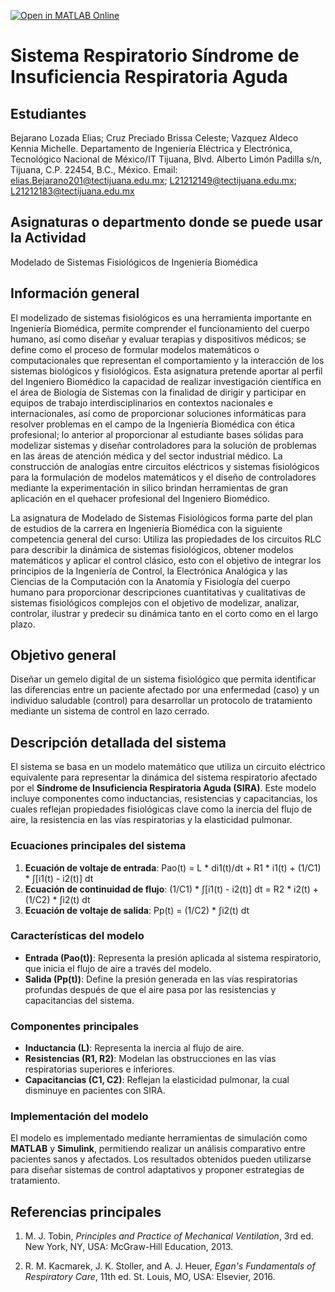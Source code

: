 [![Open in MATLAB Online](https://www.mathworks.com/images/responsive/global/open-in-matlab-online.svg)](https://matlab.mathworks.com/open/github/v1?repo=Eliaslozadam/Sistema-Rrspiratorio-Sindrome-de-Insuficiencia-Respiratorio-Agudo)

# Sistema Respiratorio Síndrome de Insuficiencia Respiratoria Aguda
## Estudiantes
Bejarano Lozada Elias; Cruz Preciado Brissa Celeste; Vazquez Aldeco Kennia Michelle.
Departamento de Ingeniería Eléctrica y Electrónica, Tecnológico Nacional de México/IT Tijuana, Blvd. Alberto Limón Padilla s/n, Tijuana, C.P. 22454, B.C., México. Email: elias.Bejarano201@tectijuana.edu.mx; L21212149@tectijuana.edu.mx; L21212183@tectijuana.edu.mx

## Asignaturas o departmento donde se puede usar la Actividad
Modelado de Sistemas Fisiológicos de Ingeniería Biomédica

## Información general
El modelizado de sistemas fisiológicos es una herramienta importante en Ingeniería Biomédica, permite comprender el funcionamiento del cuerpo humano, así como diseñar y evaluar terapias y dispositivos médicos; se define como el proceso de formular modelos matemáticos o computacionales que representan el comportamiento y la interacción de los sistemas biológicos y fisiológicos. Esta asignatura pretende aportar al perfil del Ingeniero Biomédico la capacidad de realizar investigación científica en el área de Biología de Sistemas con la finalidad de dirigir y participar en equipos de trabajo interdisciplinarios en contextos nacionales e internacionales, así como de proporcionar soluciones informáticas para resolver problemas en el campo de la Ingeniería Biomédica con ética profesional; lo anterior al proporcionar al estudiante bases sólidas para modelizar sistemas y diseñar controladores para la solución de problemas en las áreas de atención médica y del sector industrial médico. La construcción de analogías entre circuitos eléctricos y sistemas fisiológicos para la formulación de modelos matemáticos y el diseño de controladores mediante la experimentación in silico brindan herramientas de gran aplicación en el quehacer profesional del Ingeniero Biomédico.

La asignatura de Modelado de Sistemas Fisiológicos forma parte del plan de estudios de la carrera en Ingeniería Biomédica con la siguiente competencia general del curso: Utiliza las propiedades de los circuitos RLC para describir la dinámica de sistemas fisiológicos, obtener modelos matemáticos y aplicar el control clásico, esto con el objetivo de integrar los principios de la Ingeniería de Control, la Electrónica Analógica y las Ciencias de la Computación con la Anatomía y Fisiología del cuerpo humano para proporcionar descripciones cuantitativas y cualitativas de sistemas fisiológicos complejos con el objetivo de modelizar, analizar, controlar, ilustrar y predecir su dinámica tanto en el corto como en el largo plazo.

## Objetivo general
Diseñar un gemelo digital de un sistema fisiológico que permita identificar las diferencias entre un paciente afectado por una enfermedad (caso) y un individuo saludable (control) para desarrollar un protocolo de tratamiento mediante un sistema de control en lazo cerrado.

## Descripción detallada del sistema
El sistema se basa en un modelo matemático que utiliza un circuito eléctrico equivalente para representar la dinámica del sistema respiratorio afectado por el **Síndrome de Insuficiencia Respiratoria Aguda (SIRA)**. Este modelo incluye componentes como inductancias, resistencias y capacitancias, los cuales reflejan propiedades fisiológicas clave como la inercia del flujo de aire, la resistencia en las vías respiratorias y la elasticidad pulmonar. 

### Ecuaciones principales del sistema
1. **Ecuación de voltaje de entrada**:  Pao(t) = L * di1(t)/dt + R1 * i1(t) + (1/C1) * ∫[i1(t) - i2(t)] dt
2. **Ecuación de continuidad de flujo**:  (1/C1) * ∫[i1(t) - i2(t)] dt = R2 * i2(t) + (1/C2) * ∫i2(t) dt
3. **Ecuación de voltaje de salida**:  Pp(t) = (1/C2) * ∫i2(t) dt

### Características del modelo
- **Entrada (Pao(t))**: Representa la presión aplicada al sistema respiratorio, que inicia el flujo de aire a través del modelo.
- **Salida (Pp(t))**: Define la presión generada en las vías respiratorias profundas después de que el aire pasa por las resistencias y capacitancias del sistema.

### Componentes principales
- **Inductancia (L)**: Representa la inercia al flujo de aire.  
- **Resistencias (R1, R2)**: Modelan las obstrucciones en las vías respiratorias superiores e inferiores.  
- **Capacitancias (C1, C2)**: Reflejan la elasticidad pulmonar, la cual disminuye en pacientes con SIRA.  

### Implementación del modelo
El modelo es implementado mediante herramientas de simulación como **MATLAB** y **Simulink**, permitiendo realizar un análisis comparativo entre pacientes sanos y afectados. Los resultados obtenidos pueden utilizarse para diseñar sistemas de control adaptativos y proponer estrategias de tratamiento.

## Referencias principales

1. M. J. Tobin, *Principles and Practice of Mechanical Ventilation*, 3rd ed. New York, NY, USA: McGraw-Hill Education, 2013.

2. R. M. Kacmarek, J. K. Stoller, and A. J. Heuer, *Egan's Fundamentals of Respiratory Care*, 11th ed. St. Louis, MO, USA: Elsevier, 2016.

